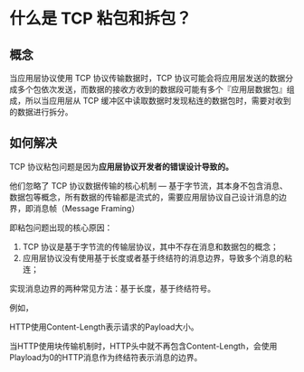 # 什么是 TCP 粘包和拆包？

## 概念

当应用层协议使用 TCP 协议传输数据时，TCP 协议可能会将应用层发送的数据分成多个包依次发送，而数据的接收方收到的数据段可能有多个『应用层数据包』组成，所以当应用层从 TCP 缓冲区中读取数据时发现粘连的数据包时，需要对收到的数据进行拆分。



## 如何解决

TCP 协议粘包问题是因为**应用层协议开发者的错误设计导致的。**

他们忽略了 TCP 协议数据传输的核心机制 — 基于字节流，其本身不包含消息、数据包等概念，所有数据的传输都是流式的，需要应用层协议自己设计消息的边界，即消息帧（Message Framing）

即粘包问题出现的核心原因：

1. TCP 协议是基于字节流的传输层协议，其中不存在消息和数据包的概念；
2. 应用层协议没有使用基于长度或者基于终结符的消息边界，导致多个消息的粘连；



实现消息边界的两种常见方法：基于长度，基于终结符号。

例如，

HTTP使用Content-Length表示请求的Payload大小。

当HTTP使用块传输机制时，HTTP头中就不再包含Content-Length，会使用Playload为0的HTTP消息作为终结符表示消息的边界。